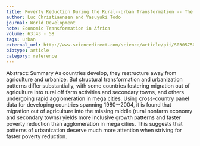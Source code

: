 ```yaml
---
title: Poverty Reduction During the Rural--Urban Transformation -- The Role of the Missing Middle
author: Luc Christiaensen and Yasuyuki Todo
journal: World Development
note: Economic Transformation in Africa
volume: 63:43 - 58
tags: urban
external_url: http://www.sciencedirect.com/science/article/pii/S0305750X13002143
bibtype: article
category: reference
---
```

Abstract: Summary As countries develop, they restructure away from agriculture and urbanize. But structural transformation and urbanization patterns differ substantially, with some countries fostering migration out of agriculture into rural off farm activities and secondary towns, and others undergoing rapid agglomeration in mega cities. Using cross-country panel data for developing countries spanning 1980--2004, it is found that migration out of agriculture into the missing middle (rural nonfarm economy and secondary towns) yields more inclusive growth patterns and faster poverty reduction than agglomeration in mega cities. This suggests that patterns of urbanization deserve much more attention when striving for faster poverty reduction. 
